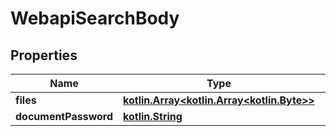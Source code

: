 # WebapiSearchBody

## Properties
Name | Type | Description | Notes
------------ | ------------- | ------------- | -------------
**files** | [**kotlin.Array&lt;kotlin.Array&lt;kotlin.Byte&gt;&gt;**](kotlin.Array&lt;kotlin.Byte&gt;.md) |  |  [optional]
**documentPassword** | [**kotlin.String**](.md) |  |  [optional]
